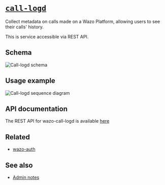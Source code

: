 # [`call-logd`](https://github.com/wazo-platform/wazo-call-logd)

Collect metadata on calls made on a Wazo Platform, allowing users to see their calls' history.

This is service accessible via REST API.

## Schema

![Call-logd schema](diagram.svg)

## Usage example

![Call-logd sequence diagram](sequence-diagram.svg)

## API documentation

The REST API for wazo-call-logd is available [here](../api/cdr.html)

## Related

* [wazo-auth](https://github.com/wazo-platform/wazo-auth)

## See also

* [Admin notes](cdr-admin.html)
